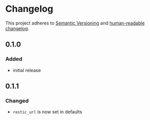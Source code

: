 # Changelog

This project adheres to [Semantic Versioning](https://semver.org/spec/v2.0.0.html)
and [human-readable changelog](https://keepachangelog.com/en/1.0.0/).

## 0.1.0
### Added
* initial release

## 0.1.1
### Changed
* `restic_url` is now set in defaults